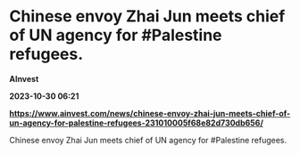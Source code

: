 # Chinese envoy Zhai Jun meets chief of UN agency for #Palestine refugees.
**AInvest**

**2023-10-30 06:21**

**https://www.ainvest.com/news/chinese-envoy-zhai-jun-meets-chief-of-un-agency-for-palestine-refugees-231010005f68e82d730db656/**

Chinese envoy Zhai Jun meets chief of UN agency for #Palestine refugees.